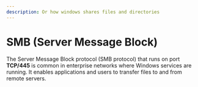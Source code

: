 ```yaml
---
description: Or how windows shares files and directories
---
```


# SMB (Server Message Block)

The Server Message Block protocol (SMB protocol) that runs on port **TCP/445** is common in enterprise networks where Windows services are running. It enables applications and users to transfer files to and from remote servers.
